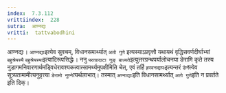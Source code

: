```yaml
---
index:  7.3.112
vrittiindex:  228
sutra:  आण्नद्यः
vritti:  tattvabodhini 
---
```


आण्नद्यः। `आण्नद्याः`इत्येव सुवचम्, विधानसमार्थ्यात् `अतो गुणे` इत्यस्याऽप्रवृत्तौ यथायथं वृद्धिसवर्णदीर्घाभ्यां `बहुश्रेयस्यै` `बहुश्रेयस्या`इत्यादिरूपसिद्धेः। ननु `परत्वादाटा नुङ् बाध्यते`इत्युत्तरग्रन्थपर्यालोचनया ङेरामि कृते तस्य नुडागमनिवारणार्थमड्विधेरावश्यकत्वात्सामर्थ्यमुपक्षीमिति चेत्, एवं तर्हि `ह्रस्वनद्यापः`इत्यन्तरं `ङेर्ने`त्येव सूत्र्यतामामीत्यनुवृत्त्या `ङेरामो नुण्ने`त्यर्थलाभात्। तस्मात् `अण्नाद्याः`इति विधानसामर्थ्यात् `अतो गुणे`इति न प्रवर्तते इति दिक्। 

